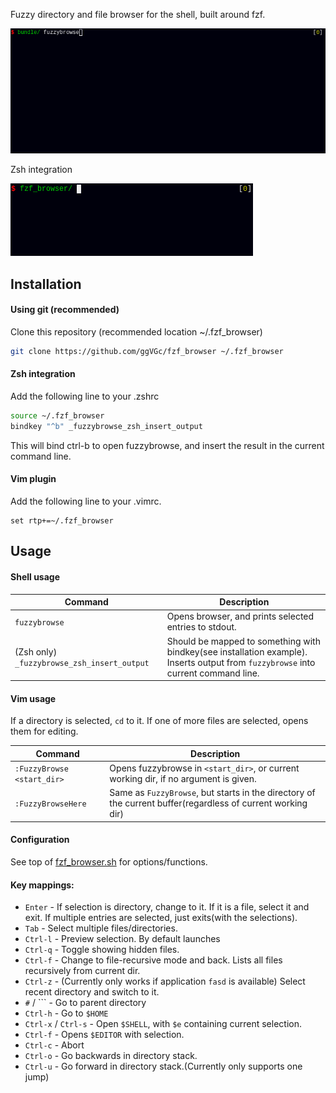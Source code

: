 
Fuzzy directory and file browser for the shell, built around fzf.

![](doc/fzfbrowcast1.gif)

Zsh integration

![](doc/zsh_example.gif)


Installation
------------

#### Using git (recommended)

Clone this repository (recommended location ~/.fzf_browser)
```sh
git clone https://github.com/ggVGc/fzf_browser ~/.fzf_browser
```

#### Zsh integration

Add the following line to your .zshrc
```sh
source ~/.fzf_browser
bindkey "^b" _fuzzybrowse_zsh_insert_output
```
This will bind ctrl-b to open fuzzybrowse, and insert the result in the current command line.


#### Vim plugin

Add the following line to your .vimrc. 
```vim
set rtp+=~/.fzf_browser
```

Usage
-----

#### Shell usage
| Command                | Description                                                      |
| -------------------------- | ---------------------------------------------------------------- |
| `fuzzybrowse`                   | Opens browser, and prints selected entries to stdout. |
| (Zsh only) `_fuzzybrowse_zsh_insert_output`| Should be mapped to something with bindkey(see installation example). Inserts output from `fuzzybrowse` into current command line. |

#### Vim usage
If a directory is selected, `cd` to it. If one of more files are selected, opens them for editing.

| Command                | Description                                                      |
| -------------------------------------- | ---------------------------------------------------------------- |
| `:FuzzyBrowse <start_dir>`             | Opens fuzzybrowse in `<start_dir>`, or current working dir, if no argument is given. |
| `:FuzzyBrowseHere`                     | Same as `FuzzyBrowse`, but starts in the directory of the current buffer(regardless of current working dir) |



#### Configuration
See top of [fzf_browser.sh](https://github.com/ggVGc/fzf_browser/blob/master/fzf_browser.sh) for options/functions.

#### Key mappings:
* `Enter` - If selection is directory, change to it. If it is a file, select it and exit. If multiple entries are selected, just exits(with the selections).
* `Tab` - Select multiple files/directories.
* `Ctrl-l` - Preview selection. By default launches 
* `Ctrl-q` - Toggle showing hidden files.
* `Ctrl-f` - Change to file-recursive mode and back. Lists all files recursively from current dir.
* `Ctrl-z` - (Currently only works if application `fasd` is available) Select recent directory and switch to it. 
* `#` / ``` - Go to parent directory
* `Ctrl-h` - Go to `$HOME`
* `Ctrl-x` / `Ctrl-s` - Open `$SHELL`, with `$e` containing current selection.
* `Ctrl-f` - Opens `$EDITOR` with selection.
* `Ctrl-c` - Abort
* `Ctrl-o` - Go backwards in directory stack.
* `Ctrl-u` - Go forward in directory stack.(Currently only supports one jump)

